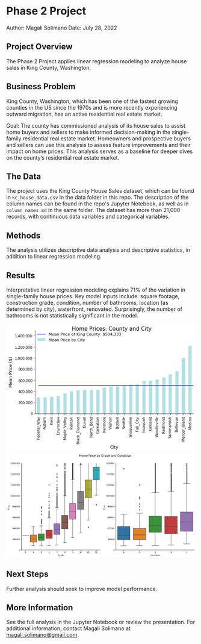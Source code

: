 # Phase 2 Project

Author: Magali Solimano
Date: July 28, 2022

## Project Overview

The Phase 2 Project applies linear regression modeling to analyze house sales in King County, Washington.

## Business Problem

King County, Washington, which has been one of the fastest growing counties in the US since the 1970s and is more recently experiencing outward migration, has an active residential real estate market.

Goal: The county has commissioned analysis of its house sales to assist home buyers and sellers to make informed decision-making in the single-family residential real estate market. Homeowners and prospective buyers and sellers can use this analysis to assess feature improvements and their impact on home prices. This analysis serves as a baseline for deeper dives on the county’s residential real estate market.

## The Data

The project uses the King County House Sales dataset, which can be found in  `kc_house_data.csv` in the data folder in this repo. The description of the column names can be found in the repo's Jupyter Notebook, as well as in `column_names.md` in the same folder. The dataset has more than 21,000 records, with continuous data variables and categorical variables.

## Methods
The analysis utilizes descriptive data analysis and descriptive statistics, in addition to linear regression modeling.

## Results
Interpretative linear regression modeling explains 71% of the variation in single-family house prices. Key model inputs include: square footage, construction grade, condition, number of bathrooms, location (as determined by city), waterfront, renovated. Surprisingly, the number of bathrooms is not statistically significant in the model.

![price_city_figure](https://github.com/magalisolimano/dsc_phase2_project/blob/main/images/price_by_city.png)
![grade_condition_boxplots](https://github.com/magalisolimano/dsc_phase2_project/blob/main/images/grade_condition.png)

## Next Steps
Further analysis should seek to improve model performance.

## More Information
See the full analysis in the Jupyter Notebook or review the presentation. For additional information, contact Magali Solimano at magali.solimano@gmail.com.
